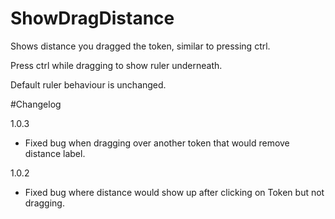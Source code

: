 # ShowDragDistance
Shows distance you dragged the token, similar to pressing ctrl.

Press ctrl while dragging to show ruler underneath.

Default ruler behaviour is unchanged.

#Changelog

1.0.3
- Fixed bug when dragging over another token that would remove distance label.

1.0.2
- Fixed bug where distance would show up after clicking on Token but not dragging.
